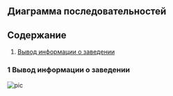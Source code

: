## Диаграмма последовательностей

## Содержание 
1. [Вывод информации о заведении](#1)

### 1 Вывод информации о заведении <a name="1"></a>
![pic](https://github.com/NikitaMirosha/BarTraveler/blob/master/Documents/Diagrams/Sequences/seq.png)

